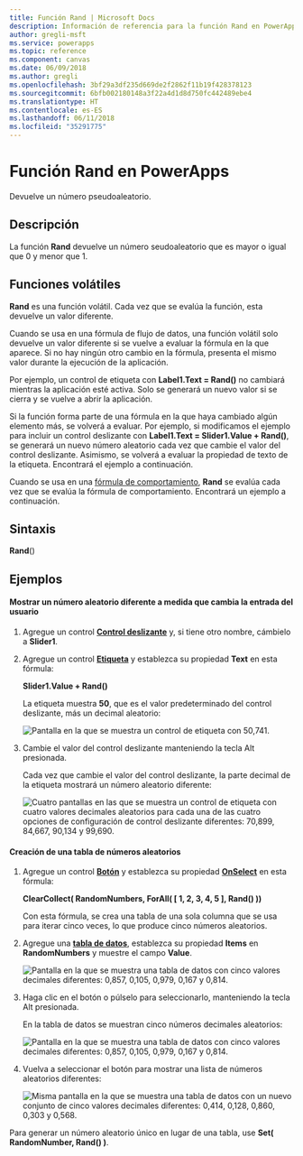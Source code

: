 ```yaml
---
title: Función Rand | Microsoft Docs
description: Información de referencia para la función Rand en PowerApps, incluida la sintaxis
author: gregli-msft
ms.service: powerapps
ms.topic: reference
ms.component: canvas
ms.date: 06/09/2018
ms.author: gregli
ms.openlocfilehash: 3bf29a3df235d669de2f2862f11b19f428378123
ms.sourcegitcommit: 6bfb002180148a3f22a4d1d8d750fc442489ebe4
ms.translationtype: HT
ms.contentlocale: es-ES
ms.lasthandoff: 06/11/2018
ms.locfileid: "35291775"
---
```

# <a name="rand-function-in-powerapps"></a>Función Rand en PowerApps
Devuelve un número pseudoaleatorio.

## <a name="description"></a>Descripción
La función **Rand** devuelve un número seudoaleatorio que es mayor o igual que 0 y menor que 1.

## <a name="volatile-functions"></a>Funciones volátiles
**Rand** es una función volátil.  Cada vez que se evalúa la función, esta devuelve un valor diferente.  

Cuando se usa en una fórmula de flujo de datos, una función volátil solo devuelve un valor diferente si se vuelve a evaluar la fórmula en la que aparece.  Si no hay ningún otro cambio en la fórmula, presenta el mismo valor durante la ejecución de la aplicación.

Por ejemplo, un control de etiqueta con **Label1.Text = Rand()** no cambiará mientras la aplicación esté activa.  Solo se generará un nuevo valor si se cierra y se vuelve a abrir la aplicación.

Si la función forma parte de una fórmula en la que haya cambiado algún elemento más, se volverá a evaluar.  Por ejemplo, si modificamos el ejemplo para incluir un control deslizante con **Label1.Text = Slider1.Value + Rand()**, se generará un nuevo número aleatorio cada vez que cambie el valor del control deslizante. Asimismo, se volverá a evaluar la propiedad de texto de la etiqueta.  Encontrará el ejemplo a continuación.

Cuando se usa en una [fórmula de comportamiento](../working-with-formulas-in-depth.md), **Rand** se evalúa cada vez que se evalúa la fórmula de comportamiento.  Encontrará un ejemplo a continuación.

## <a name="syntax"></a>Sintaxis
**Rand**()

## <a name="examples"></a>Ejemplos

#### <a name="display-a-different-random-number-as-user-input-changes"></a>Mostrar un número aleatorio diferente a medida que cambia la entrada del usuario
1. Agregue un control **[Control deslizante](../controls/control-slider.md)** y, si tiene otro nombre, cámbielo a **Slider1**.

1. Agregue un control **[Etiqueta](../controls/control-text-box.md)** y establezca su propiedad **Text** en esta fórmula:

    **Slider1.Value + Rand()**

    La etiqueta muestra **50**, que es el valor predeterminado del control deslizante, más un decimal aleatorio:

    ![Pantalla en la que se muestra un control de etiqueta con 50,741.](media/function-rand/rand-slider-1.png)

1. Cambie el valor del control deslizante manteniendo la tecla Alt presionada.

    Cada vez que cambie el valor del control deslizante, la parte decimal de la etiqueta mostrará un número aleatorio diferente:

    ![Cuatro pantallas en las que se muestra un control de etiqueta con cuatro valores decimales aleatorios para cada una de las cuatro opciones de configuración de control deslizante diferentes: 70,899, 84,667, 90,134 y 99,690.](media/function-rand/rand-slider-results.png)

#### <a name="create-a-table-of-random-numbers"></a>Creación de una tabla de números aleatorios
1. Agregue un control **[Botón](../controls/control-button.md)** y establezca su propiedad **[OnSelect](../controls/properties-core.md)** en esta fórmula:

    **ClearCollect( RandomNumbers, ForAll( [ 1, 2, 3, 4, 5 ], Rand() ))**

    Con esta fórmula, se crea una tabla de una sola columna que se usa para iterar cinco veces, lo que produce cinco números aleatorios.

1. Agregue una **[tabla de datos](../controls/control-data-table.md)**, establezca su propiedad **Items** en **RandomNumbers** y muestre el campo **Value**.

    ![Pantalla en la que se muestra una tabla de datos con cinco valores decimales diferentes: 0,857, 0,105, 0,979, 0,167 y 0,814.](media/function-rand/set-show-data.png)

1. Haga clic en el botón o púlselo para seleccionarlo, manteniendo la tecla Alt presionada.

    En la tabla de datos se muestran cinco números decimales aleatorios:

    ![Pantalla en la que se muestra una tabla de datos con cinco valores decimales diferentes: 0,857, 0,105, 0,979, 0,167 y 0,814.](media/function-rand/rand-collection-1.png)

1. Vuelva a seleccionar el botón para mostrar una lista de números aleatorios diferentes:

    ![Misma pantalla en la que se muestra una tabla de datos con un nuevo conjunto de cinco valores decimales diferentes: 0,414, 0,128, 0,860, 0,303 y 0,568.](media/function-rand/rand-collection-2.png)

Para generar un número aleatorio único en lugar de una tabla, use **Set( RandomNumber, Rand() )**.
